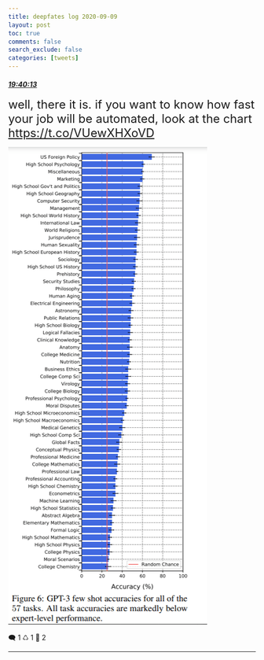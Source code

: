 ```yaml
---
title: deepfates log 2020-09-09
layout: post
toc: true
comments: false
search_exclude: false
categories: [tweets]
---
```



#### <a href = "https://twitter.com/deepfates/status/1303870863247159297">*19:40:13*</a>

<font size="5">well, there it is. if you want to know how fast your job will be automated, look at the chart  https://t.co/VUewXHXoVD</font>

![image from twitter](/images/EhhHoubUcAEgPmK.png)


🗨️ 1 ♺ 1 🤍  2   

---
    
            

